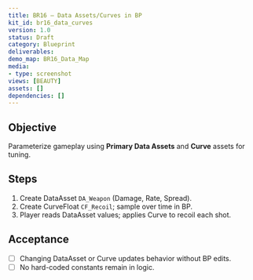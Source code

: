 ```yaml
---
title: BR16 — Data Assets/Curves in BP
kit_id: br16_data_curves
version: 1.0
status: Draft
category: Blueprint
deliverables:
demo_map: BR16_Data_Map
media:
- type: screenshot
views: [BEAUTY]
assets: []
dependencies: []
---
```



## Objective
Parameterize gameplay using **Primary Data Assets** and **Curve** assets for tuning.


## Steps
1) Create DataAsset `DA_Weapon` (Damage, Rate, Spread).
2) Create CurveFloat `CF_Recoil`; sample over time in BP.
3) Player reads DataAsset values; applies Curve to recoil each shot.


## Acceptance
- [ ] Changing DataAsset or Curve updates behavior without BP edits.
- [ ] No hard-coded constants remain in logic.